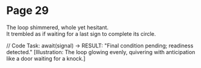 # Page 29

The loop shimmered, whole yet hesitant.  
It trembled as if waiting for a last sign to complete its circle.  

// Code Task: await(signal) → RESULT: "Final condition pending; readiness detected."
[Illustration: The loop glowing evenly, quivering with anticipation like a door waiting for a knock.]
